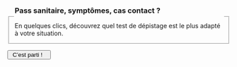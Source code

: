 <form id="{{prefixe}}-demarrage-form">
    <fieldset>
        <legend>
            <h3>Pass sanitaire, symptômes, cas contact ?</h3>
            En quelques clics, découvrez quel test de dépistage est le plus adapté à votre situation.
        </legend>
    </fieldset>
    <div class="form-controls">
        <div class="button-with-progress">
            <p></p>
            <input type="submit" class="button button-arrow" value=" C’est parti !   ">
        </div>
    </div>
</form>

<form id="{{prefixe}}-symptomes-form" hidden>
    <a href="javascript:;" data-precedent="demarrage" class="back-button">Retour</a>
    <fieldset class="required">
        <legend><h3 id="{{prefixe}}-symptomes-label">Avez-vous des symptômes qui peuvent évoquer la Covid ?</h3></legend>
        <div role="radiogroup" aria-labelledby="{{prefixe}}-symptomes-label">
            <input id="{{prefixe}}_symptomes_radio_oui" type="radio" required name="{{prefixe}}_symptomes_radio" value="oui">
            <label for="{{prefixe}}_symptomes_radio_oui">Oui</label>
            <input id="{{prefixe}}_symptomes_radio_non" type="radio" required name="{{prefixe}}_symptomes_radio" value="non">
            <label for="{{prefixe}}_symptomes_radio_non">Non</label>
        </div>
    </fieldset>
    <div class="form-controls">
        <div class="button-with-progress">
            <p id="aria-description-progress-{{prefixe}}-symptomes" class="progress">Il vous reste moins de 2 étapes</p>
            <input type="submit" class="button button-arrow" value="Continuer" aria-describedby="aria-description-progress-{{prefixe}}-symptomes">
        </div>
    </div>
</form>

<form id="{{prefixe}}-depuis-quand-form" hidden>
    <a href="javascript:;" data-precedent="symptomes" class="back-button">Retour</a>
    <fieldset class="required" id="{{prefixe}}-depuis-quand">
        <legend><h3 id="{{prefixe}}-depuis-quand-label">Depuis quand avez-vous des symptômes ?</h3></legend>
        <div role="radiogroup" aria-labelledby="{{prefixe}}-depuis-quand-label">
            <input id="{{prefixe}}_depuis_quand_radio_moins_4_jours" type="radio" required name="{{prefixe}}_depuis_quand_radio" value="moins-4-jours">
            <label for="{{prefixe}}_depuis_quand_radio_moins_4_jours">depuis 4 jours ou moins</label>
            <input id="{{prefixe}}_depuis_quand_radio_plus_4_jours" type="radio" required name="{{prefixe}}_depuis_quand_radio" value="plus-4-jours">
            <label for="{{prefixe}}_depuis_quand_radio_plus_4_jours">depuis 5 jours ou plus</label>
        </div>
    </fieldset>
    <div class="form-controls">
        <div class="button-with-progress">
            <p id="aria-description-progress-{{prefixe}}-depuis-quand" class="progress">C’est la dernière étape !</p>
            <input type="submit" class="button" value="Terminer" aria-describedby="aria-description-progress-{{prefixe}}-depuis-quand">
        </div>
    </div>
</form>

<form id="{{prefixe}}-cas-contact-form" hidden>
    <a href="javascript:;" data-precedent="symptomes" class="back-button">Retour</a>
    <fieldset class="required" id="{{prefixe}}-cas-contact">
        <legend><h3 id="{{prefixe}}-cas-contact-label">Êtes-vous cas contact ?</h3></legend>
        <div role="radiogroup" aria-labelledby="{{prefixe}}-cas-contact-label">
            <input id="{{prefixe}}_cas_contact_radio_oui" type="radio" required name="{{prefixe}}_cas_contact_radio" value="oui">
            <label for="{{prefixe}}_cas_contact_radio_oui">Oui</label>
            <input id="{{prefixe}}_cas_contact_radio_non" type="radio" required name="{{prefixe}}_cas_contact_radio" value="non">
            <label for="{{prefixe}}_cas_contact_radio_non">Non</label>
        </div>
    </fieldset>
    <div class="form-controls">
        <div class="button-with-progress">
            <p id="aria-description-progress-{{prefixe}}-cas-contact" class="progress">Plus qu’une étape</p>
            <input type="submit" class="button" value="Continuer" aria-describedby="aria-description-progress-{{prefixe}}-cas-contact">
        </div>
    </div>
</form>

<form id="{{prefixe}}-auto-test-form" hidden>
    <a href="javascript:;" data-precedent="cas-contact" class="back-button">Retour</a>
    <fieldset id="{{prefixe}}-auto-test">
        <legend><h3 id="{{prefixe}}-auto-test-label">Je veux faire un test pour…</h3></legend>
        <div role="radiogroup" aria-labelledby="{{prefixe}}-auto-test-label">
            <input id="{{prefixe}}_auto_test_radio_oui" type="radio" required name="{{prefixe}}_auto_test_radio" value="oui">
            <label for="{{prefixe}}_auto_test_radio_oui">confirmer un autotest positif</label>
            <input id="{{prefixe}}_auto_test_radio_non" type="radio" required name="{{prefixe}}_auto_test_radio" value="non">
            <label for="{{prefixe}}_auto_test_radio_non">obtenir un « pass sanitaire », rendre visite à une personne vulnérable, etc.</label>
        </div>
    </fieldset>
    <div class="form-controls">
        <div class="button-with-progress">
            <p id="aria-description-progress-{{prefixe}}-auto-test" class="progress">C’est la dernière étape !</p>
            <input type="submit" class="button" value="Terminer" aria-describedby="aria-description-progress-{{prefixe}}-auto-test">
        </div>
    </div>
</form>

<div id="{{prefixe}}-symptomes-moins-4-jours-reponse" class="statut statut-bleu" hidden>

Vous avez des symptômes qui peuvent évoquer la Covid depuis moins de 4 jours, nous vous recommandons de faire un test **antigénique** ou **PCR nasopharyngé**. Consultez notre page thématique [« J'ai des symptômes de la Covid, que faire ? »](j-ai-des-symptomes-covid.html).

</div>

<div id="{{prefixe}}-symptomes-plus-4-jours-reponse" class="statut statut-bleu" hidden>

Vous avez des symptômes qui peuvent évoquer la Covid depuis plus de 4 jours, nous vous recommandons de faire un **test PCR nasopharyngé**. Consultez notre page thématique [« J'ai des symptômes de la Covid, que faire ? »](j-ai-des-symptomes-covid.html).

</div>

<div id="{{prefixe}}-pas-symptomes-cas-contact-oui-reponse" class="statut statut-bleu" hidden>

Vous n’avez pas de symptômes qui peuvent évoquer la Covid mais vous êtes cas contact, nous vous recommandons de faire un **test antigénique** si vous venez de l’apprendre.

Pour un test de contrôle (7 jours après votre contact à risque ), les tests **antigénique** ou **PCR nasopharyngé** sont indiqués.  Consultez notre page thématique [« Je suis cas contact Covid, que faire ? »](cas-contact-a-risque.html).

</div>

<div id="{{prefixe}}-pas-symptomes-pas-cas-contact-auto-test-oui-reponse" class="statut statut-bleu" hidden>

Vous n’avez pas de symptômes qui peuvent évoquer la Covid, vous n’êtes pas cas contact mais votre autotest est positif. Vous devez confirmer ce résultat avec un test **PCR nasopharyngé** et rester en isolement le temps d’obtenir cette confirmation.

</div>

<div id="{{prefixe}}-pas-symptomes-pas-cas-contact-auto-test-non-reponse" class="statut statut-bleu" hidden>

Vous n’avez pas de symptômes qui peuvent évoquer la Covid et vous n’êtes pas cas contact :

* Si vous souhaitez obtenir un « [pass sanitaire](pass-sanitaire-qr-code-voyages.html) », un test négatif **PCR nasopharyngé** ou **antigénique**, réalisé il y a moins de **24 h** est nécessaire.
* Si vous rendez visite à des personnes vulnérables, un test **antigénique** ou **PCR nasopharyngé** est indiqué.
* Si vous travaillez régulièrement avec des personnes fragiles, il est recommandé de vous tester régulièrement avec les **autotests** vendus en pharmacie (les professionnels exerçant à domicile auprès de personnes vulnérables peuvent obtenir la prise en charge de 10 autotests par mois en présentant leur carte professionnelle au pharmacien).

</div>

<p id="{{prefixe}}-refaire" hidden>
<a href="javascript:;" role="button" class="button button-outline button-half-width">Recommencer le questionnaire</a>
</p>
